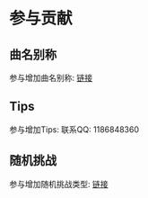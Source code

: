 # 参与贡献

## 曲名别称

参与增加曲名别称: [链接](https://docs.qq.com/sheet/DR2ZwRXBBbWFDalFn?tab=BB08J2)

## Tips

参与增加Tips: 联系QQ: 1186848360

## 随机挑战

参与增加随机挑战类型: [链接](https://docs.qq.com/sheet/DRnNPVVNWTGtiU0FB?tab=BB08J2)